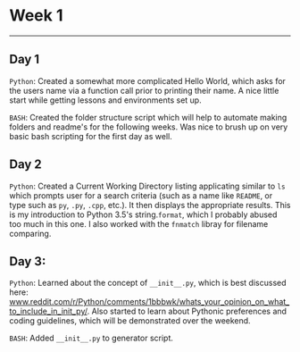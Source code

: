 # Week 1
---

## Day 1

`Python`: Created a somewhat more complicated Hello World, which asks for the users name via a
function call prior to printing their name. A nice little start while getting lessons and
environments set up.

`BASH`: Created the folder structure script which will help to automate making folders and
readme's for the following weeks. Was nice to brush up on very basic bash scripting for
the first day as well.

## Day 2
`Python`: Created a Current Working Directory listing applicating similar to `ls` which
prompts user for a search criteria (such as a name like `README`, or type such as `py`,
`.py`, `.cpp`, etc.). It then displays the appropriate results. This is my introduction
to Python 3.5's string.`format`, which I probably abused too much in this one. I also
worked with the `fnmatch` libray for filename comparing.

## Day 3:
`Python`: Learned about the concept of `__init__.py`, which is best discussed here:
www.reddit.com/r/Python/comments/1bbbwk/whats_your_opinion_on_what_to_include_in_init_py/.
Also started to learn about Pythonic preferences and coding guidelines, which will be
demonstrated over the weekend.

`BASH`: Added `__init__.py` to generator script.

